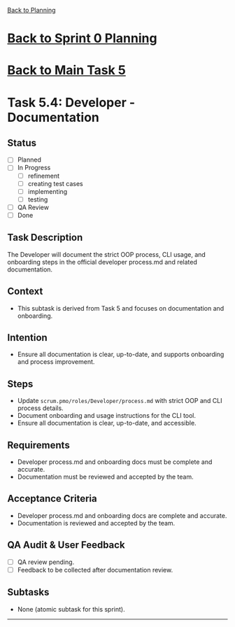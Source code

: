 [Back to Planning](./planning.md)

# [Back to Sprint 0 Planning](./planning.md)
# [Back to Main Task 5](./task-5-template-new-subproject.md)
# Task 5.4: Developer - Documentation

## Status
- [ ] Planned
- [ ] In Progress
  - [ ] refinement
  - [ ] creating test cases
  - [ ] implementing
  - [ ] testing
- [ ] QA Review
- [ ] Done

## Task Description
The Developer will document the strict OOP process, CLI usage, and onboarding steps in the official developer process.md and related documentation.

## Context
- This subtask is derived from Task 5 and focuses on documentation and onboarding.

## Intention
- Ensure all documentation is clear, up-to-date, and supports onboarding and process improvement.

## Steps
- Update `scrum.pmo/roles/Developer/process.md` with strict OOP and CLI process details.
- Document onboarding and usage instructions for the CLI tool.
- Ensure all documentation is clear, up-to-date, and accessible.

## Requirements
- Developer process.md and onboarding docs must be complete and accurate.
- Documentation must be reviewed and accepted by the team.

## Acceptance Criteria
- Developer process.md and onboarding docs are complete and accurate.
- Documentation is reviewed and accepted by the team.

## QA Audit & User Feedback
- [ ] QA review pending.
- [ ] Feedback to be collected after documentation review.

## Subtasks
- None (atomic subtask for this sprint).

---
